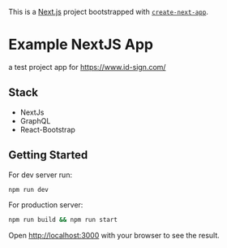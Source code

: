 This is a [Next.js](https://nextjs.org/) project bootstrapped with [`create-next-app`](https://github.com/vercel/next.js/tree/canary/packages/create-next-app).

# Example NextJS App
a test project app for https://www.id-sign.com/
## Stack
- NextJs
- GraphQL
- React-Bootstrap

## Getting Started

For dev server run:

```bash
npm run dev
```

For production server:
```bash
npm run build && npm run start
```

Open [http://localhost:3000](http://localhost:3000) with your browser to see the result.
